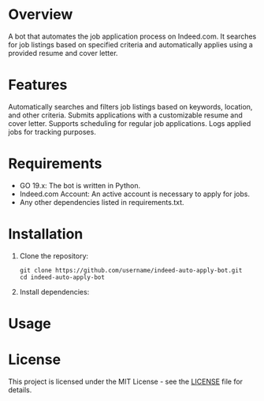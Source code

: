# Overview
  A bot that automates the job application process on Indeed.com. It searches for job listings based on specified criteria and automatically applies using a provided resume and cover letter.
# Features
  Automatically searches and filters job listings based on keywords, location, and other criteria.
  Submits applications with a customizable resume and cover letter.
  Supports scheduling for regular job applications.
  Logs applied jobs for tracking purposes.
# Requirements
- GO 19.x: The bot is written in Python.
-  Indeed.com Account: An active account is necessary to apply for jobs.
-  Any other dependencies listed in requirements.txt.
# Installation
1. Clone the repository:
   
    ```Clone Repository
    git clone https://github.com/username/indeed-auto-apply-bot.git
    cd indeed-auto-apply-bot

2. Install dependencies:


# Usage

# License
This project is licensed under the MIT License - see the [LICENSE](https://example.com)
 file for details.
